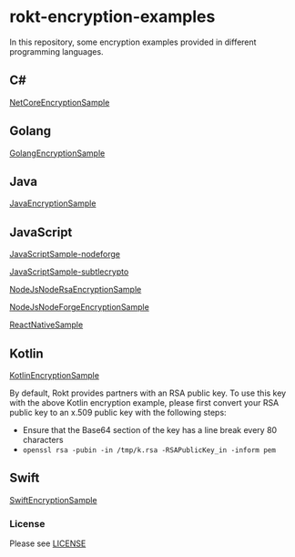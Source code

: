 # rokt-encryption-examples

In this repository, some encryption examples provided in different programming languages.

## C#

[NetCoreEncryptionSample](./c_sharp/NetCoreEncryptionSample.cs)

## Golang

[GolangEncryptionSample](./golang/GolangEncryptionSample.go)

## Java

[JavaEncryptionSample](./java/JavaEncryptionSample.java)

## JavaScript

[JavaScriptSample-nodeforge](./javascript/JavaScriptSample-nodeforge.html)

[JavaScriptSample-subtlecrypto](./javascript/JavaScriptSample-subtlecrypto.html)

[NodeJsNodeRsaEncryptionSample](./javascript/NodeJsNodeRsaEncryptionSample.js)

[NodeJsNodeForgeEncryptionSample](./javascript/NodeJsNodeForgeEncryptionSample.js)

[ReactNativeSample](./javascript/ReactNativeSample.js)

## Kotlin

[KotlinEncryptionSample](./kotlin/KotlinEncryptionSample.kt)

By default, Rokt provides partners with an RSA public key. To use this key with the above Kotlin encryption example, please first convert your RSA public key to an x.509 public key with the following steps:
- Ensure that the Base64 section of the key has a line break every 80 characters
- `openssl rsa -pubin -in /tmp/k.rsa -RSAPublicKey_in -inform pem`

## Swift

[SwiftEncryptionSample](./swift/SwiftEncryptionSample.swift)

### License

Please see [LICENSE](LICENSE)
